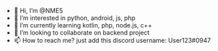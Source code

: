 - 👋 Hi, I’m @NME5
- 👀 I’m interested in python, android, js, php
- 🌱 I’m currently learning kotlin, php, node.js, c++
- 💞️ I’m looking to collaborate on backend project
- 📫 How to reach me? just add this discord username: User123#0947
<!---
NME5/NME5 is a ✨ special ✨ repository because its `README.md` (this file) appears on your GitHub profile.
You can click the Preview link to take a look at your changes.
--->
